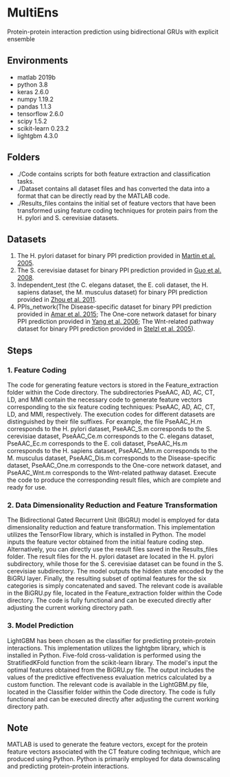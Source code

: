 # MultiEns
Protein-protein interaction prediction using bidirectional GRUs with explicit ensemble

## Environments

- matlab 2019b
- python 3.8
- keras 2.6.0  
- numpy 1.19.2 
- pandas 1.1.3 
- tensorflow 2.6.0
- scipy 1.5.2
- scikit-learn 0.23.2
- lightgbm 4.3.0

## Folders
- ./Code contains scripts for both feature extraction and classification tasks.
- ./Dataset contains all dataset files and has converted the data into a format that can be directly read by the MATLAB code.
- ./Results_files contains the initial set of feature vectors that have been transformed using feature coding techniques for protein pairs from the H. pylori and S. cerevisiae datasets.

## Datasets
1. The H. pylori dataset for binary PPI prediction provided in [Martin et al. 2005](https://pubmed.ncbi.nlm.nih.gov/15319262/).
2. The S. cerevisiae dataset for binary PPI prediction provided in [Guo et al. 2008](https://academic.oup.com/nar/article/36/9/3025/1104168).
3. Independent_test (the C. elegans dataset, the E. coli dataset, the H. sapiens dataset, the M. musculus dataset) for binary PPI prediction provided in [Zhou et al. 2011](https://link.springer.com/chapter/10.1007/978-3-642-22456-0_37).
4. PPIs_network(The Disease-specific dataset for binary PPI prediction provided in [Amar et al. 2015](https://academic.oup.com/nar/article/43/16/7779/1077876); The One-core network dataset for binary PPI prediction provided in [Yang et al. 2006](https://www.sciencedirect.com/science/article/pii/S0021925819466337); The Wnt-related pathway dataset for binary PPI prediction provided in [Stelzl et al. 2005](https://www.sciencedirect.com/science/article/pii/S0092867405008664)).


## Steps

### 1. Feature Coding
The code for generating feature vectors is stored in the Feature_extraction folder within the Code directory. The subdirectories PseAAC, AD, AC, CT, LD, and MMI contain the necessary code to generate feature vectors corresponding to the six feature coding techniques: PseAAC, AD, AC, CT, LD, and MMI, respectively. The execution codes for different datasets are distinguished by their file suffixes. For example, the file PseAAC_H.m corresponds to the H. pylori dataset, PseAAC_S.m corresponds to the S. cerevisiae dataset, PseAAC_Ce.m corresponds to the C. elegans dataset, PseAAC_Ec.m corresponds to the E. coli dataset, PseAAC_Hs.m corresponds to the H. sapiens dataset, PseAAC_Mm.m corresponds to the M. musculus dataset, PseAAC_Dis.m corresponds to the Disease-specific dataset, PseAAC_One.m corresponds to the One-core network dataset, and PseAAC_Wnt.m corresponds to the Wnt-related pathway dataset. Execute the code to produce the corresponding result files, which are complete and ready for use. 

### 2. Data Dimensionality Reduction and Feature Transformation
The Bidirectional Gated Recurrent Unit (BiGRU) model is employed for data dimensionality reduction and feature transformation. This implementation utilizes the TensorFlow library, which is installed in Python. The model inputs the feature vector obtained from the initial feature coding step. Alternatively, you can directly use the result files saved in the Results_files folder. The result files for the H. pylori dataset are located in the H. pylori subdirectory, while those for the S. cerevisiae dataset can be found in the S. cerevisiae subdirectory. The model outputs the hidden state encoded by the BiGRU layer. Finally, the resulting subset of optimal features for the six categories is simply concatenated and saved. The relevant code is available in the BiGRU.py file, located in the Feature_extraction folder within the Code directory. The code is fully functional and can be executed directly after adjusting the current working directory path.

### 3. Model Prediction
LightGBM has been chosen as the classifier for predicting protein-protein interactions. This implementation utilizes the lightgbm library, which is installed in Python. Five-fold cross-validation is performed using the StratifiedKFold function from the scikit-learn library. The model's input the optimal features obtained from the BiGRU.py file. The output includes the values of the predictive effectiveness evaluation metrics calculated by a custom function. The relevant code is available in the LightGBM.py file, located in the Classifier folder within the Code directory. The code is fully functional and can be executed directly after adjusting the current working directory path.

## Note
MATLAB is used to generate the feature vectors, except for the protein feature vectors associated with the CT feature coding technique, which are produced using Python. Python is primarily employed for data downscaling and predicting protein-protein interactions.

